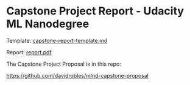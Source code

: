 # Capstone Project Report - Udacity ML Nanodegree

Template: [capstone-report-template.md](../master/capstone-report-template.md)

Report: [report.pdf](../master/report.pdf)

The Capstone Project Proposal is in this repo:

https://github.com/davidrobles/mlnd-capstone-proposal
